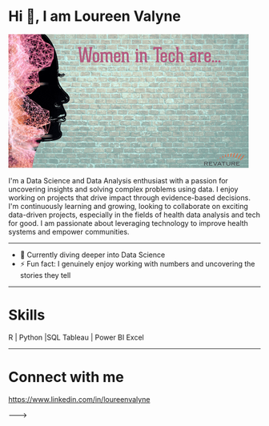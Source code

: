 # Hi 👋, I am Loureen Valyne

![women in tech image GIF](women-in-tech.gif)

I'm a Data Science and Data Analysis enthusiast with a passion for uncovering insights and solving complex problems using data. I enjoy working on projects that drive impact through evidence-based decisions. I'm continuously learning and growing, looking to collaborate on exciting data-driven projects, especially in the fields of health data analysis and tech for good. I am passionate about leveraging technology to improve health systems and empower communities.

---

- 🌱 Currently diving deeper into Data Science
- ⚡ Fun fact: I genuinely enjoy working with numbers and uncovering the stories they tell

---

# Skills
 R | Python |SQL
 Tableau | Power BI
 Excel

---

# Connect with me
https://www.linkedin.com/in/loureenvalyne

--->
